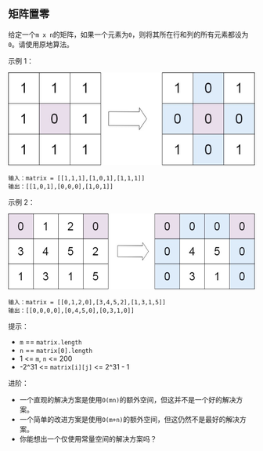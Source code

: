 ## 矩阵置零

给定一个`m x n`的矩阵，如果一个元素为`0`，则将其所在行和列的所有元素都设为`0`。请使用原地算法。

示例 1：

![](../images/73.set-matrix-zeroes.png)

```
输入：matrix = [[1,1,1],[1,0,1],[1,1,1]]
输出：[[1,0,1],[0,0,0],[1,0,1]]
```
示例 2：

![](../images/73.set-matrix-zeroes_1.png)

```
输入：matrix = [[0,1,2,0],[3,4,5,2],[1,3,1,5]]
输出：[[0,0,0,0],[0,4,5,0],[0,3,1,0]]
```

提示：

* `m` == `matrix.length`
* `n` == `matrix[0].length`
* 1 <= `m`, `n` <= 200
* -2^31 <= `matrix[i][j]` <= 2^31 - 1


进阶：

* 一个直观的解决方案是使用`O(mn)`的额外空间，但这并不是一个好的解决方案。
* 一个简单的改进方案是使用`O(m+n)`的额外空间，但这仍然不是最好的解决方案。
* 你能想出一个仅使用常量空间的解决方案吗？